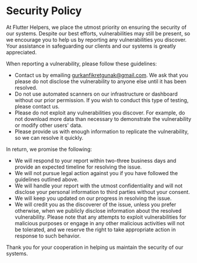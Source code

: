 # Security Policy

At Flutter Helpers, we place the utmost priority on ensuring the security of our systems. Despite our best efforts, vulnerabilities may still be present, so we encourage you to help us by reporting any vulnerabilities you discover. Your assistance in safeguarding our clients and our systems is greatly appreciated.

When reporting a vulnerability, please follow these guidelines:

- Contact us by emailing [gurkanfikretgunak@gmail.com](gurkanfikretgunak@gmail.com). We ask that you please do not disclose the vulnerability to anyone else until it has been resolved.
- Do not use automated scanners on our infrastructure or dashboard without our prior permission. If you wish to conduct this type of testing, please contact us.
- Please do not exploit any vulnerabilities you discover. For example, do not download more data than necessary to demonstrate the vulnerability or modify other users' data.
- Please provide us with enough information to replicate the vulnerability, so we can resolve it quickly.

In return, we promise the following:

- We will respond to your report within two-three business days and provide an expected timeline for resolving the issue.
- We will not pursue legal action against you if you have followed the guidelines outlined above.
- We will handle your report with the utmost confidentiality and will not disclose your personal information to third parties without your consent.
- We will keep you updated on our progress in resolving the issue.
- We will credit you as the discoverer of the issue, unless you prefer otherwise, when we publicly disclose information about the resolved vulnerability.
Please note that any attempts to exploit vulnerabilities for malicious purposes or engage in any other malicious activities will not be tolerated, and we reserve the right to take appropriate action in response to such behavior.

Thank you for your cooperation in helping us maintain the security of our systems.
